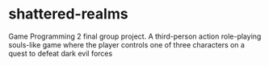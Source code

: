 # shattered-realms
Game Programming 2 final group project. A third-person action role-playing souls-like game where the player controls one of three characters on a quest to defeat dark evil forces
